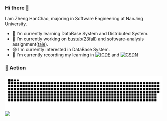 ### Hi there 👋

<!--
**SplashCloud/SplashCloud** is a ✨ _special_ ✨ repository because its `README.md` (this file) appears on your GitHub profile.

Here are some ideas to get you started:
- 🔭 I’m currently working on ...
- 🌱 I’m currently learning ...
- 👯 I’m looking to collaborate on ...
- 🤔 I’m looking for help with ...
- 💬 Ask me about ...
- 📫 How to reach me: ...
- 😄 Pronouns: ...
- ⚡ Fun fact: ...
-->

I am Zheng HanChao, majoring in Software Engineering at NanJing University.

- 🌱 I’m currently learning DataBase System and Distributed System.
- 🔭 I’m currently working on [bustub(23fall)](https://github.com/cmu-db/bustub) and software-analysis assignment([taie](https://github.com/pascal-lab/Tai-e-assignments)).
- 😄 I'm currently interested in DataBase System.
- 💬 I'm currently recording my learning in [![ICDE](https://img.shields.io/badge/Homepage-ICDE-blue)](https://SplashCloud.github.io/) and [![CSDN](https://img.shields.io/badge/Blog-CSDN-orange)](https://blog.csdn.net/m0_57225567?type=blog)

<!--
### 📫 Github Overview
<div align="center"> 
  <img height="150px" src="https://github-readme-stats.vercel.app/api?username=SplashCloud&hide_border=true&show_icons=trueline_height=21&theme=dracula" />
  <img height="150px" src="https://github-readme-stats.vercel.app/api/top-langs/?username=SplashCloud&hide=html,css&hide_border=true&layout=compact&langs_count=6&theme=dracula" /> 
</div>
-->

### 🚀 Action
![](https://raw.githubusercontent.com/SplashCloud/SplashCloud/main/assets/github-contribution-grid-snake.svg)
![](https://activity-graph.herokuapp.com/graph?username=SplashCloud&theme=github)
